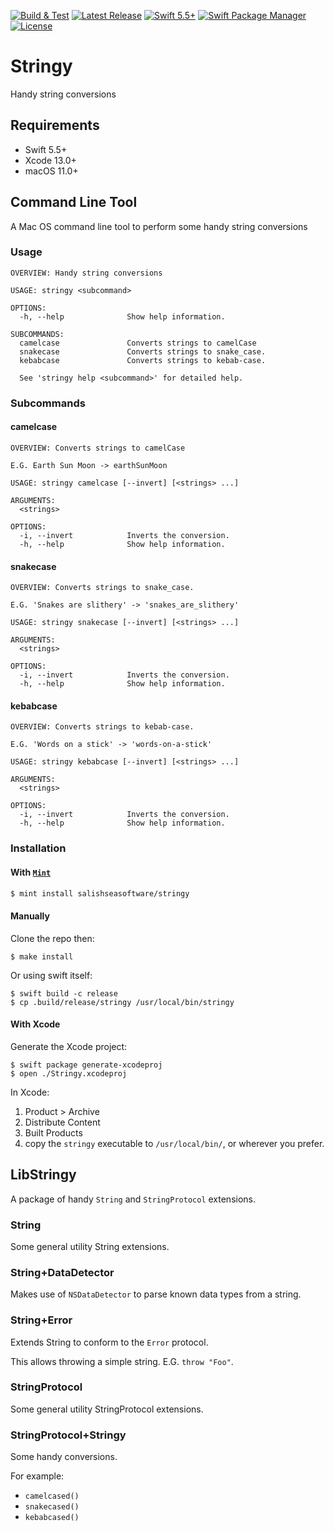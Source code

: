 [![Build & Test](https://github.com/salishseasoftware/Stringy/actions/workflows/build+test.yml/badge.svg)](https://github.com/salishseasoftware/Stringy/actions/workflows/build+test.yml)
[![Latest Release](https://img.shields.io/github/release/salishseasoftware/Stringy/all.svg)](https://github.com/salishseasoftware/Stringy/releases)
[![Swift 5.5+](https://img.shields.io/badge/Swift-5.5+-orange.svg)](https://developer.apple.com/swift)
[![Swift Package Manager](https://img.shields.io/badge/SPM-compatible-brightgreen.svg)](https://swift.org/package-manager)
[![License](https://img.shields.io/github/license/salishseasoftware/Stringy)](LICENSE)

# Stringy

Handy string conversions

## Requirements

- Swift 5.5+
- Xcode 13.0+
- macOS 11.0+

## Command Line Tool

A Mac OS command line tool to perform some handy string conversions

### Usage

```
OVERVIEW: Handy string conversions

USAGE: stringy <subcommand>

OPTIONS:
  -h, --help              Show help information.

SUBCOMMANDS:
  camelcase               Converts strings to camelCase
  snakecase               Converts strings to snake_case.
  kebabcase               Converts strings to kebab-case.

  See 'stringy help <subcommand>' for detailed help.
```

### Subcommands

#### camelcase

```
OVERVIEW: Converts strings to camelCase

E.G. Earth Sun Moon -> earthSunMoon

USAGE: stringy camelcase [--invert] [<strings> ...]

ARGUMENTS:
  <strings>

OPTIONS:
  -i, --invert            Inverts the conversion. 
  -h, --help              Show help information.
```

#### snakecase

```
OVERVIEW: Converts strings to snake_case.

E.G. 'Snakes are slithery' -> 'snakes_are_slithery'

USAGE: stringy snakecase [--invert] [<strings> ...]

ARGUMENTS:
  <strings>

OPTIONS:
  -i, --invert            Inverts the conversion. 
  -h, --help              Show help information.
```

#### kebabcase

```
OVERVIEW: Converts strings to kebab-case.

E.G. 'Words on a stick' -> 'words-on-a-stick'

USAGE: stringy kebabcase [--invert] [<strings> ...]

ARGUMENTS:
  <strings>

OPTIONS:
  -i, --invert            Inverts the conversion. 
  -h, --help              Show help information.
```

### Installation


#### With [`Mint`](https://github.com/yonaskolb/Mint)

```sh
$ mint install salishseasoftware/stringy
```


#### Manually

Clone the repo then:

```
$ make install
```

Or using swift itself:

```
$ swift build -c release
$ cp .build/release/stringy /usr/local/bin/stringy
```

#### With Xcode

Generate the Xcode project:

```
$ swift package generate-xcodeproj
$ open ./Stringy.xcodeproj
```

In Xcode:

1. Product > Archive
1. Distribute Content
1. Built Products
1. copy the `stringy` executable to `/usr/local/bin/`, or wherever you prefer.


## LibStringy

A package of handy `String` and `StringProtocol` extensions.

### String

Some general utility String extensions.

### String+DataDetector

Makes use of `NSDataDetector` to parse known data types from a string.

### String+Error

Extends String to conform to the `Error` protocol.

This allows throwing a simple string. E.G. `throw "Foo"`.

### StringProtocol

Some general utility StringProtocol extensions.

### StringProtocol+Stringy

Some handy conversions.

For example:

- `camelcased()`
- `snakecased()` 
- `kebabcased()`
